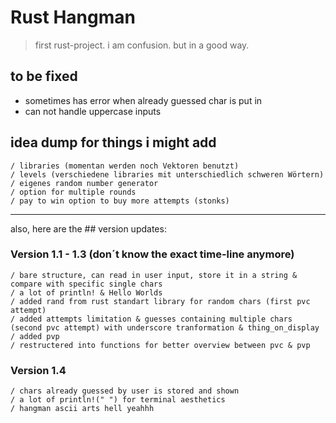 # Rust Hangman
> first rust-project. i am confusion. but in a good way.


## to be fixed

- sometimes has error when already guessed char is put in
- can not handle uppercase inputs


## idea dump for things i might add
```
/ libraries (momentan werden noch Vektoren benutzt)
/ levels (verschiedene libraries mit unterschiedlich schweren Wörtern)
/ eigenes random number generator 
/ option for multiple rounds 
/ pay to win option to buy more attempts (stonks)
```

________________________________________________________________________

also, here are the ## version updates:

### Version 1.1 - 1.3 (don´t know the exact time-line anymore)
```
/ bare structure, can read in user input, store it in a string & compare with specific single chars
/ a lot of println! & Hello Worlds
/ added rand from rust standart library for random chars (first pvc attempt)
/ added attempts limitation & guesses containing multiple chars (second pvc attempt) with underscore tranformation & thing_on_display
/ added pvp
/ restructered into functions for better overview between pvc & pvp
```
### Version 1.4
```
/ chars already guessed by user is stored and shown
/ a lot of println!(" ") for terminal aesthetics
/ hangman ascii arts hell yeahhh
```



